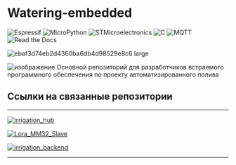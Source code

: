 # Watering-embedded

![Espressif](https://img.shields.io/static/v1?style=for-the-badge&message=Espressif&color=E7352C&logo=Espressif&logoColor=FFFFFF&label=)
![MicroPython](https://img.shields.io/static/v1?style=for-the-badge&message=MicroPython&color=2B2728&logo=MicroPython&logoColor=FFFFFF&label=)
![STMicroelectronics](https://img.shields.io/static/v1?style=for-the-badge&message=STMicroelectronics&color=03234B&logo=STMicroelectronics&logoColor=FFFFFF&label=)
![C](https://img.shields.io/static/v1?style=for-the-badge&message=C&color=222222&logo=C&logoColor=A8B9CC&label=)
![MQTT](https://img.shields.io/static/v1?style=for-the-badge&message=MQTT&color=660066&logo=MQTT&logoColor=FFFFFF&label=)
![Read the Docs](https://img.shields.io/static/v1?style=for-the-badge&message=Read+the+Docs&color=8CA1AF&logo=Read+the+Docs&logoColor=FFFFFF&label=)

![ebaf3d74eb2d4360ba6db4d98529e8c6 large](https://github.com/Bastion-RND/Watering-embedded/assets/40739802/0a83100b-82ee-4b94-8338-3087c59e1499)

![изображение](https://github.com/Bastion-RND/Watering-embedded/assets/40739802/c8617248-1917-4d8a-8801-2b5294613e58)
Основной репозиторий для разработчиков встраемого программного обеспечения по проекту автоматизированного полива

## Ссылки на связанные репозитории
***
[![irrigation_hub](https://img.shields.io/badge/irrigation_hub-Программа_управления_системой_полива-blueviolet)](https://github.com/Bastion-RND/irrigation_hub)

[![Lora_MM32_Slave](https://img.shields.io/badge/Lora_MM32_Slave-корневой_каталог_slave_устройства-green)](https://github.com/Bastion-RND/Lora-MM32-Slave)  

[![irrigation_backend](https://img.shields.io/badge/irrigation_backend-бэкенд_и_эмулятор-yellow)](https://github.com/Bastion-RND/irrigation_backend)
***
